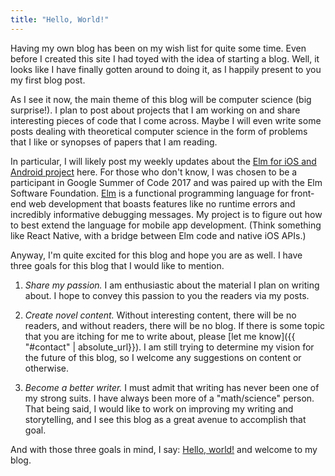 ```yaml
---
title: "Hello, World!"
---
```


Having my own blog has been on my wish list for quite some time. Even before I created this site I had toyed with the idea of starting a blog. Well, it looks like I have finally gotten around to doing it, as I happily present to you my first blog post.

As I see it now, the main theme of this blog will be computer science (big surprise!). I plan to post about projects that I am working on and share interesting pieces of code that I come across. Maybe I will even write some posts dealing with theoretical computer science in the form of problems that I like or synopses of papers that I am reading.

In particular, I will likely post my weekly updates about the [Elm for iOS and Android project](https://summerofcode.withgoogle.com/projects/#4964906492231680) here. For those who don't know, I was chosen to be a participant in Google Summer of Code 2017 and was paired up with the Elm Software Foundation. [Elm](https://elm-lang.org/) is a functional programming language for front-end web development that boasts features like no runtime errors and incredibly informative debugging messages. My project is to figure out how to best extend the language for mobile app development. (Think something like React Native, with a bridge between Elm code and native iOS APIs.)

Anyway, I'm quite excited for this blog and hope you are as well. I have three goals for this blog that I would like to mention.

1. *Share my passion.* I am enthusiastic about the material I plan on writing about. I hope to convey this passion to you the readers via my posts.

2. *Create novel content.* Without interesting content, there will be no readers, and without readers, there will be no blog. If there is some topic that you are itching for me to write about, please [let me know]({{ "#contact" | absolute_url}}). I am still trying to determine my vision for the future of this blog, so I welcome any suggestions on content or otherwise.

3. *Become a better writer.* I must admit that writing has never been one of my strong suits. I have always been more of a "math/science" person. That being said, I would like to work on improving my writing and storytelling, and I see this blog as a great avenue to accomplish that goal.

And with those three goals in mind, I say: [Hello, world!](https://en.wikipedia.org/wiki/"Hello,_World!"_program) and welcome to my blog.
